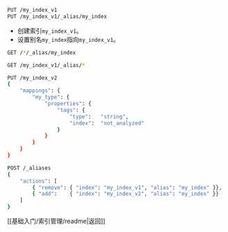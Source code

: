```bash
PUT /my_index_v1
PUT /my_index_v1/_alias/my_index
```
- 创建索引`my_index_v1`。
- 设置别名`my_index`指向`my_index_v1`。
```bash
GET /*/_alias/my_index
```
```bash
GET /my_index_v1/_alias/*
```
```bash
PUT /my_index_v2
{
    "mappings": {
        "my_type": {
            "properties": {
                "tags": {
                    "type":   "string",
                    "index":  "not_analyzed"
                }
            }
        }
    }
}
```
```bash
POST /_aliases
{
    "actions": [
        { "remove": { "index": "my_index_v1", "alias": "my_index" }},
        { "add":    { "index": "my_index_v2", "alias": "my_index" }}
    ]
}
```

[[基础入门/索引管理/readme|返回]]